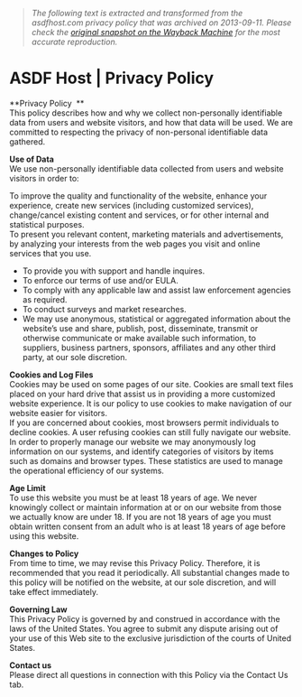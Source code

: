 > *The following text is extracted and transformed from the asdfhost.com privacy policy that was archived on 2013-09-11. Please check the [original snapshot on the Wayback Machine](https://web.archive.org/web/20130911083505id_/http%3A//asdfhost.com/privacy-policy) for the most accurate reproduction.*

# ASDF Host | Privacy Policy

**Privacy Policy  **  
This policy describes how and why we collect non-personally identifiable data from users and website visitors, and how that data will be used. We are committed to respecting the privacy of non-personal identifiable data gathered.

**Use of Data**  
We use non-personally identifiable data collected from users and website visitors in order to:

To improve the quality and functionality of the website, enhance your experience, create new services (including customized services), change/cancel existing content and services, or for other internal and statistical purposes.  
To present you relevant content, marketing materials and advertisements, by analyzing your interests from the web pages you visit and online services that you use.

  * To provide you with support and handle inquires.
  * To enforce our terms of use and/or EULA.
  * To comply with any applicable law and assist law enforcement agencies as required.
  * To conduct surveys and market researches.
  * We may use anonymous, statistical or aggregated information about the website’s use and share, publish, post, disseminate, transmit or otherwise communicate or make available such information, to suppliers, business partners, sponsors, affiliates and any other third party, at our sole discretion.



**Cookies and Log Files**  
Cookies may be used on some pages of our site. Cookies are small text files placed on your hard drive that assist us in providing a more customized website experience. It is our policy to use cookies to make navigation of our website easier for visitors.  
If you are concerned about cookies, most browsers permit individuals to decline cookies. A user refusing cookies can still fully navigate our website.  
In order to properly manage our website we may anonymously log information on our systems, and identify categories of visitors by items such as domains and browser types. These statistics are used to manage the operational efficiency of our systems.

**Age Limit**  
To use this website you must be at least 18 years of age. We never knowingly collect or maintain information at or on our website from those we actually know are under 18. If you are not 18 years of age you must obtain written consent from an adult who is at least 18 years of age before using this website.

**Changes to Policy**  
From time to time, we may revise this Privacy Policy. Therefore, it is recommended that you read it periodically. All substantial changes made to this policy will be notified on the website, at our sole discretion, and will take effect immediately.

**Governing Law**  
This Privacy Policy is governed by and construed in accordance with the laws of the United States. You agree to submit any dispute arising out of your use of this Web site to the exclusive jurisdiction of the courts of United States.

**Contact us**  
Please direct all questions in connection with this Policy via the Contact Us tab.
